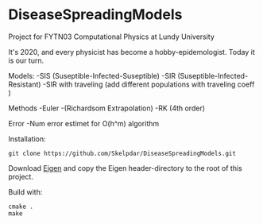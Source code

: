 # DiseaseSpreadingModels

Project for FYTN03 Computational Physics at Lundy University

It's 2020, and every physicist has become a hobby-epidemologist. Today it is our turn. 

Models:
-SIS (Suseptible-Infected-Suseptible)
-SIR (Suseptible-Infected-Resistant)
-SIR with traveling (add different populations with traveling coeff )

Methods
-Euler
    -(Richardsom Extrapolation)
-RK (4th order)

Error
-Num error estimet for O(h^m) algorithm

Installation:
```
git clone https://github.com/Skelpdar/DiseaseSpreadingModels.git
```

Download [Eigen](http://eigen.tuxfamily.org/index.php?title=Main_Page) and copy the Eigen header-directory to the root of this project. 

Build with:
```
cmake .
make
```
